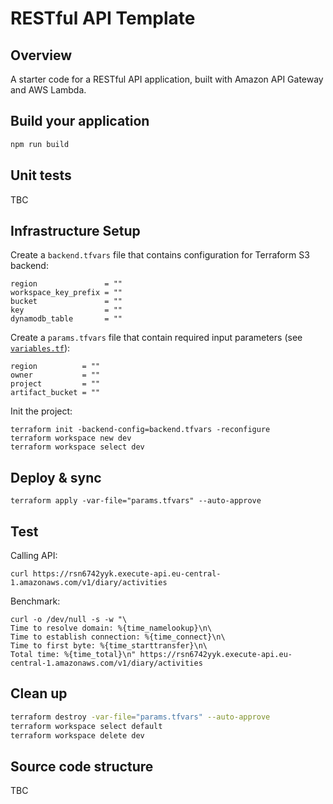 # RESTful API Template

## Overview

A starter code for a RESTful API application, built with Amazon API Gateway and AWS Lambda.


## Build your application

```bash
npm run build
```


## Unit tests

TBC


## Infrastructure Setup

Create a `backend.tfvars` file that contains configuration for Terraform S3 backend:
```hcl filename="backend.tfvars"
region               = ""
workspace_key_prefix = ""
bucket               = ""
key                  = ""
dynamodb_table       = ""
```

Create a `params.tfvars` file that contain required input parameters (see [`variables.tf`](./variables.tf)):
```hcl filename="params.tfvars"
region          = ""
owner           = ""
project         = ""
artifact_bucket = ""
```

Init the project:
```shell
terraform init -backend-config=backend.tfvars -reconfigure
terraform workspace new dev
terraform workspace select dev
```


## Deploy & sync

```shell
terraform apply -var-file="params.tfvars" --auto-approve
```


## Test

Calling API:
```shell
curl https://rsn6742yyk.execute-api.eu-central-1.amazonaws.com/v1/diary/activities
```

Benchmark:
```shell
curl -o /dev/null -s -w "\
Time to resolve domain: %{time_namelookup}\n\
Time to establish connection: %{time_connect}\n\
Time to first byte: %{time_starttransfer}\n\
Total time: %{time_total}\n" https://rsn6742yyk.execute-api.eu-central-1.amazonaws.com/v1/diary/activities
```


## Clean up

```sh
terraform destroy -var-file="params.tfvars" --auto-approve
terraform workspace select default
terraform workspace delete dev
```


## Source code structure

TBC